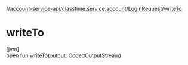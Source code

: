 //[account-service-api](../../../index.md)/[classtime.service.account](../index.md)/[LoginRequest](index.md)/[writeTo](write-to.md)

# writeTo

[jvm]\
open fun [writeTo](write-to.md)(output: CodedOutputStream)
